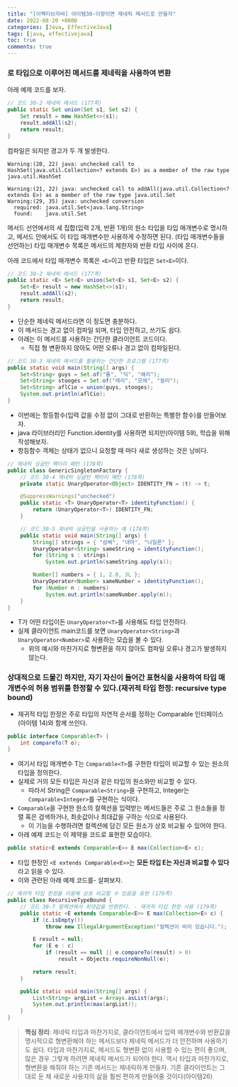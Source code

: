 ```yaml
---
title: "[이펙티브자바] 아이템30-이왕이면 제네릭 메서드로 만들자"
date: 2022-08-20 +0800
categories: [Java, EffectiveJava]
tags: [java, effectivejava]
toc: true
comments: true
---
```


### 로 타입으로 이루어진 메서드를 제네릭을 사용하여 변환

아래 예제 코드를 보자.

```java
// 코드 30-2 제네릭 메서드 (177쪽)
public static Set union(Set s1, Set s2) {
    Set result = new HashSet<>(s1);
    result.addAll(s2);
    return result;
}
```

컴파일은 되지만 경고가 두 개 발생한다.

```
Warning:(20, 22) java: unchecked call to HashSet(java.util.Collection<? extends E>) as a member of the raw type java.util.HashSet

Warning:(21, 22) java: unchecked call to addAll(java.util.Collection<? extends E>) as a member of the raw type java.util.Set
Warning:(29, 35) java: unchecked conversion
  required: java.util.Set<java.lang.String>
  found:    java.util.Set
```

메서드 선언에서의 세 집합(입력 2개, 반환 1개)의 원소 타입을 타입 매개변수로 명시하고, 메서드 안에서도 이 타입 매개변수만 사용하게 수정하면 된다. (타입 매개변수들을 선언하는) 타입 매개변수 목록은 메서드의 제한자와 반환 타입 사이에 온다.

아래 코드에서 타입 매개변수 목록은 `<E>`이고 반환 타입은 `Set<E>`이다.

```java
// 코드 30-2 제네릭 메서드 (177쪽)
public static <E> Set<E> union(Set<E> s1, Set<E> s2) {
    Set<E> result = new HashSet<>(s1);
    result.addAll(s2);
    return result;
}
```

- 단순한 제네릭 메서드라면 이 정도면 충분하다.
- 이 메서드는 경고 없이 컴파일 되며, 타입 안전하고, 쓰기도 쉽다.
- 아래는 이 메서드를 사용하는 간단한 클라이언트 코드이다.
    - 직접 형 변환하지 않아도 어떤 오류나 경고 없이 컴파일된다.

```java
// 코드 30-3 제네릭 메서드를 활용하는 간단한 프로그램 (177쪽)
public static void main(String[] args) {
    Set<String> guys = Set.of("톰", "딕", "해리");
    Set<String> stooges = Set.of("래리", "모에", "컬리");
    Set<String> aflCio = union(guys, stooges);
    System.out.println(aflCio);
}
```

- 이번에는 항등함수(입력 값을 수정 없이 그대로 반환하는 특별한 함수)를 만들어보자.
- java 라이브러리인 Function.identity를 사용하면 되지만(아이템 59), 학습을 위해 작성해보자.
- 항등함수 객체는 상태가 없으니 요청할 때 마다 새로 생성하는 것은 낭비다.

```java
// 제네릭 싱글턴 팩터리 패턴 (178쪽)
public class GenericSingletonFactory {
    // 코드 30-4 제네릭 싱글턴 팩터리 패턴 (178쪽)
    private static UnaryOperator<Object> IDENTITY_FN = (t) -> t;

    @SuppressWarnings("unchecked")
    public static <T> UnaryOperator<T> identityFunction() {
        return (UnaryOperator<T>) IDENTITY_FN;
    }

    // 코드 30-5 제네릭 싱글턴을 사용하는 예 (178쪽)
    public static void main(String[] args) {
        String[] strings = { "삼베", "대마", "나일론" };
        UnaryOperator<String> sameString = identityFunction();
        for (String s : strings)
            System.out.println(sameString.apply(s));

        Number[] numbers = { 1, 2.0, 3L };
        UnaryOperator<Number> sameNumber = identityFunction();
        for (Number n : numbers)
            System.out.println(sameNumber.apply(n));
    }
}
```

- T가 어떤 타입이든 `UnaryOperator<T>`를 사용해도 타입 안전하다.
- 실제 클라이언트 main코드를 보면 `UnaryOperator<String>`과 `UnaryOperator<Number>`로 사용하는 모습을 볼 수 있다.
  - 위의 예시와 마찬가지로 형변환을 하지 않아도 컴파일 오류나 경고가 발생하지 않는다.

### 상대적으로 드물긴 하지만, 자기 자신이 들어간 표현식을 사용하여 타입 매개변수의 허용 범위를 한정할 수 있다.(재귀적 타입 한정: recursive type bound)
- 재귀적 타입 한정은 주로 타입의 자연적 순서를 정하는 Comparable 인터페이스(아이템 14)와 함께 쓰인다.

```java
public interface Comparable<T> {
    int compareTo(T o);
}
```

- 여기서 타입 매개변수 T는 `Comparable<T>`를 구현한 타입이 비교할 수 있는 원소의 타입을 정의한다.
- 실제로 거의 모든 타입은 자신과 같은 타입의 원소와만 비교할 수 있다.
  - 따라서 String은 `Comparable<String>`을 구현하고, Integer는 `Comparable<Integer>`를 구현하는 식이다.
- `Comparable`을 구현한 원소의 컬렉션을 입력받는 메서드들은 주로 그 원소들을 정렬 혹은 검색하거나, 최솟값이나 최대값을 구하는 식으로 사용된다.
  - 이 기능을 수행하려면 컬렉션에 담긴 모든 원소가 상호 비교될 수 있어야 한다.
- 아래 예제 코드는 이 제약을 코드로 표현한 모습이다.

```java
public static<E extends Comparable<E>> E max(Collection<E> c);
```

- 타입 한정인 `<E extends Comparable<E>>`는 <b>모든 타입 E는 자신과 비교할 수 있다</b>라고 읽을 수 있다.
- 이와 관련된 아래 예제 코드를- 살펴보자.

```java
// 재귀적 타입 한정을 이용해 상호 비교할 수 있음을 표현 (179쪽)
public class RecursiveTypeBound {
    // 코드 30-7 컬렉션에서 최댓값을 반환한다. - 재귀적 타입 한정 사용 (179쪽)
    public static <E extends Comparable<E>> E max(Collection<E> c) {
        if (c.isEmpty())
            throw new IllegalArgumentException("컬렉션이 비어 있습니다."); // 빈 컬렉션이 인자로 들어오면 IllegalArgumentException을 던지니, Optional<E>를 반환하도록 고치는 편이 나을 것이다(아이템 55)

        E result = null;
        for (E e : c)
            if (result == null || e.compareTo(result) > 0)
                result = Objects.requireNonNull(e);

        return result;
    }

    public static void main(String[] args) {
        List<String> argList = Arrays.asList(args);
        System.out.println(max(argList));
    }
}
```

> **핵심 정리**: 제네릭 타입과 마찬가지로, 클라이언트에서 입력 매개변수와 반환값을 명시적으로 형변환해야 하는 메서드보다 제네릭 메서드가 더 안전하며 사용하기도 쉽다. 타입과 마찬가지로, 메서드도 형변환 없이 사용할 수 있는 편이 좋으며, 많은 경우 그렇게 하려면 제네릭 메서드가 되어야 한다. 역시 타입과 마찬가지로, 형변환을 해줘야 하는 기존 메서드는 제네릭하게 만들자. 기존 클라이언트는 그대로 둔 채 새로운 사용자의 삶을 훨씬 편하게 만들어줄 것이다(아이템26)